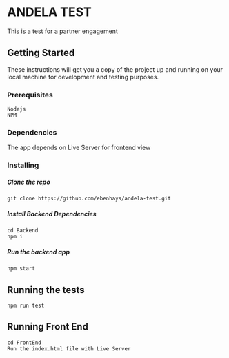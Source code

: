 # ANDELA TEST

This is a test for a partner engagement

## Getting Started

These instructions will get you a copy of the project up and running on your local machine for development and testing purposes.

### Prerequisites

```
Nodejs
NPM
```

### Dependencies

The app depends on Live Server for frontend view

### Installing

##### Clone the repo

```
git clone https://github.com/ebenhays/andela-test.git
```

##### Install Backend Dependencies

```
cd Backend
npm i
```

##### Run the backend app

```
npm start
```

## Running the tests

```
npm run test
```

## Running Front End

```
cd FrontEnd
Run the index.html file with Live Server
```
